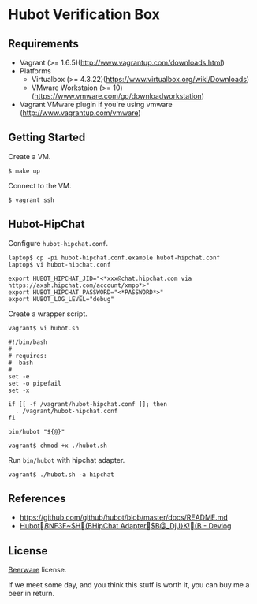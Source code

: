 Hubot Verification Box
=====================

Requirements
------------

+ Vagrant (>= 1.6.5)(http://www.vagrantup.com/downloads.html)
+ Platforms
  + Virtualbox (>= 4.3.22)(https://www.virtualbox.org/wiki/Downloads)
  + VMware Workstaion (>= 10)(https://www.vmware.com/go/downloadworkstation)
+ Vagrant VMware plugin if you're using vmware (http://www.vagrantup.com/vmware)

Getting Started
---------------

Create a VM.

```
$ make up
```

Connect to the VM.

```
$ vagrant ssh
```

Hubot-HipChat
-------------

Configure `hubot-hipchat.conf`.

```
laptop$ cp -pi hubot-hipchat.conf.example hubot-hipchat.conf
laptop$ vi hubot-hipchat.conf
```

```
export HUBOT_HIPCHAT_JID="<*xxx@chat.hipchat.com via https://axsh.hipchat.com/account/xmpp*>"
export HUBOT_HIPCHAT_PASSWORD="<*PASSWORD*>"
export HUBOT_LOG_LEVEL="debug"
```

Create a wrapper script.

```
vagrant$ vi hubot.sh
```

```
#!/bin/bash
#
# requires:
#  bash
#
set -e
set -o pipefail
set -x

if [[ -f /vagrant/hubot-hipchat.conf ]]; then
  . /vagrant/hubot-hipchat.conf
fi

bin/hubot "${@}"
```

```
vagrant$ chmod +x ./hubot.sh
```

Run `bin/hubot` with hipchat adapter.

```
vagrant$ ./hubot.sh -a hipchat
```

References
----------

+ https://github.com/github/hubot/blob/master/docs/README.md
+ [Hubot$B$NF3F~$H(BHipChat Adapter$B@_DjJ}K!(B - Devlog](http://kkurahar.github.io/blog/2013/10/03/hubot-hipchat/)

License
-------

[Beerware](http://en.wikipedia.org/wiki/Beerware) license.

If we meet some day, and you think this stuff is worth it, you can buy me a beer in return.
